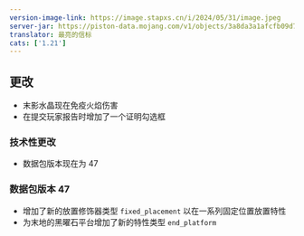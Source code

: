 ```yaml
---
version-image-link: https://image.stapxs.cn/i/2024/05/31/image.jpeg
server-jar: https://piston-data.mojang.com/v1/objects/3a8da3a1afcfb09d701fa17e405d09cd0c635748/server.jar
translator: 最亮的信标
cats: ['1.21']
---
```

## 更改
* 末影水晶现在免疫火焰伤害
* 在提交玩家报告时增加了一个证明勾选框

### 技术性更改
* 数据包版本现在为 47

### 数据包版本 47
* 增加了新的放置修饰器类型 `fixed_placement` 以在一系列固定位置放置特性
* 为末地的黑曜石平台增加了新的特性类型 `end_platform`
